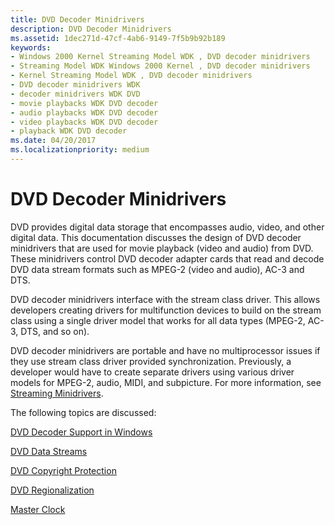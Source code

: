 ```yaml
---
title: DVD Decoder Minidrivers
description: DVD Decoder Minidrivers
ms.assetid: 1dec271d-47cf-4ab6-9149-7f5b9b92b189
keywords:
- Windows 2000 Kernel Streaming Model WDK , DVD decoder minidrivers
- Streaming Model WDK Windows 2000 Kernel , DVD decoder minidrivers
- Kernel Streaming Model WDK , DVD decoder minidrivers
- DVD decoder minidrivers WDK
- decoder minidrivers WDK DVD
- movie playbacks WDK DVD decoder
- audio playbacks WDK DVD decoder
- video playbacks WDK DVD decoder
- playback WDK DVD decoder
ms.date: 04/20/2017
ms.localizationpriority: medium
---
```


# DVD Decoder Minidrivers





DVD provides digital data storage that encompasses audio, video, and other digital data. This documentation discusses the design of DVD decoder minidrivers that are used for movie playback (video and audio) from DVD. These minidrivers control DVD decoder adapter cards that read and decode DVD data stream formats such as MPEG-2 (video and audio), AC-3 and DTS.

DVD decoder minidrivers interface with the stream class driver. This allows developers creating drivers for multifunction devices to build on the stream class using a single driver model that works for all data types (MPEG-2, AC-3, DTS, and so on).

DVD decoder minidrivers are portable and have no multiprocessor issues if they use stream class driver provided synchronization. Previously, a developer would have to create separate drivers using various driver models for MPEG-2, audio, MIDI, and subpicture. For more information, see [Streaming Minidrivers](streaming-minidrivers2.md).

The following topics are discussed:

[DVD Decoder Support in Windows](dvd-decoder-support-in-windows.md)

[DVD Data Streams](dvd-data-streams.md)

[DVD Copyright Protection](dvd-copyright-protection.md)

[DVD Regionalization](dvd-regionalization.md)

[Master Clock](master-clock.md)

 

 





